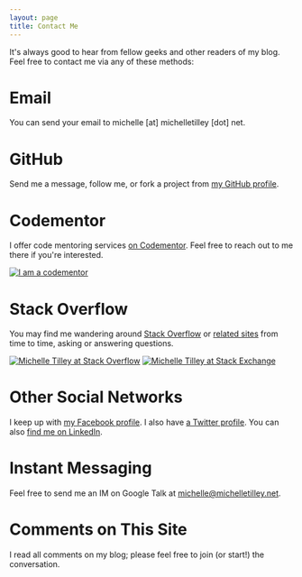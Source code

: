 ```yaml
---
layout: page
title: Contact Me
---
```


It's always good to hear from fellow geeks and other readers of my blog. Feel free to contact me via any of these methods:

Email
=====

You can send your email to michelle [at] michelletilley [dot] net.

GitHub
======

Send me a message, follow me, or fork a project from [my GitHub profile](https://github.com/BinaryMuse).

Codementor
==========

I offer code mentoring services [on Codementor](https://www.codementor.io/binarymuse). Feel free to reach out to me there if you're interested.

<a href="https://www.codementor.io/binarymuse?utm_source=github&utm_medium=button&utm_term=binarymuse&utm_campaign=github"><img src="https://cdn.codementor.io/badges/i_am_a_codementor_dark.svg" alt="I am a codementor" style="max-width:100%"/></a>

Stack Overflow
==============

You may find me wandering around [Stack Overflow][so-profile] or [related sites][se-profile] from time to time, asking or answering questions.

[![Michelle Tilley at Stack Overflow](http://stackoverflow.com/users/flair/62082.png)][so-profile] [![Michelle Tilley at Stack Exchange](http://stackexchange.com/users/flair/8a28e008dbc042c798129b9c889d3c40.png)][se-profile]

  [so-profile]: http://stackoverflow.com/users/62082/michelle-tilley
  [se-profile]: http://stackexchange.com/users/8a28e008-dbc0-42c7-9812-9b9c889d3c40?tab=accounts

Other Social Networks
=====================

I keep up with [my Facebook profile](https://www.facebook.com/michelle.k.tilley). I also have [a Twitter profile](https://twitter.com/BinaryMuse). You can also [find me on LinkedIn](http://www.linkedin.com/in/michellektilley).

Instant Messaging
=================

Feel free to send me an IM on Google Talk at <a href="gtalk:chat?jid=michelle@michelletilley.net">michelle@michelletilley.net</a>.

Comments on This Site
=====================

I read all comments on my blog; please feel free to join (or start!) the conversation.
